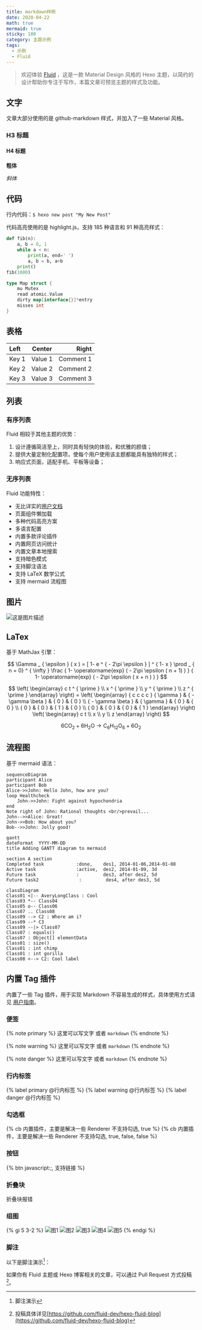 ```yaml
---
title: markdown样例
date: 2020-04-22
math: true
mermaid: true
sticky: 100
category: 主题示例
tags:
  - 示例
  - Fluid
---
```


>欢迎体验 [Fluid](https://github.com/fluid-dev/hexo-theme-fluid) ，这是一款 Material Design 风格的 Hexo 主题，以简约的设计帮助你专注于写作，本篇文章可预览主题的样式及功能。

<!-- more -->

## 文字

文章大部分使用的是 github-markdown 样式，并加入了一些 Material 风格。

### H3 标题

#### H4 标题

**粗体**

_斜体_

## 代码

行内代码：`$ hexo new post "My New Post"`

代码高亮使用的是 highlight.js，支持 185 种语言和 91 种高亮样式：

```python
def fib(n):
    a, b = 0, 1
    while a < n:
        print(a, end=' ')
        a, b = b, a+b
    print()
fib(1000)
```

```go
type Map struct {
    mu Mutex
    read atomic.Value
    dirty map[interface{}]*entry
    misses int
}
```

## 表格

| Left | Center | Right |
|:---|:---:|---:|
| Key 1 | Value 1 | Comment 1 |
| Key 2 | Value 2 | Comment 2 |
| Key 3 | Value 3 | Comment 3 |

## 列表

### 有序列表

Fluid 相较于其他主题的优势：

1. 设计遵循简洁至上，同时具有轻快的体验，和优雅的颜值；
2. 提供大量定制化配置项，使每个用户使用该主题都能具有独特的样式；
3. 响应式页面，适配手机、平板等设备；

### 无序列表

Fluid 功能特性：

- 无比详实的[用户文档](https://hexo.fluid-dev.com/docs/)
- 页面组件懒加载
- 多种代码高亮方案
- 多语言配置
- 内置多款评论插件
- 内置网页访问统计
- 内置文章本地搜索
- 支持暗色模式
- 支持脚注语法
- 支持 LaTeX 数学公式
- 支持 mermaid 流程图

## 图片

![这是图片描述](https://fluid.s3.bitiful.net/bg/post.png?w=1280&fmt=webp)

## LaTex

基于 MathJax 引擎：

$$
\Gamma _ { \epsilon } ( x ) = [ 1- e ^ { - 2\pi \epsilon } ] ^ { 1- x } \prod _ { n = 0} ^ { \infty } \frac { 1- \operatorname{exp} ( - 2\pi \epsilon ( n + 1) ) } { 1- \operatorname{exp} ( - 2\pi \epsilon ( x + n ) ) }
$$

$$
\left( \begin{array} c t ^ { \prime } \\ x ^ { \prime } \\ y ^ { \prime } \\ z ^ { \prime } \end{array} \right) = \left( \begin{array} { c c c c } { \gamma } & { - \gamma \beta } & { 0 } & { 0 } \\ { - \gamma \beta } & { \gamma } & { 0 } & { 0 } \\ { 0 } & { 0 } & { 1 } & { 0 } \\ { 0 } & { 0 } & { 0 } & { 1 } \end{array} \right) \left( \begin{array} c t \\ x \\ y \\ z \end{array} \right)
$$

$$
6 \mathrm { CO } _ { 2 } + 6 \mathrm { H } _ { 2 } \mathrm { O } \rightarrow \mathrm { C } _ { 6 } \mathrm { H } _ { 12 } \mathrm { O } _ { 6 } + 6 \mathrm { O } _ { 2 }
$$

## 流程图

基于 mermaid 语法：

```mermaid
sequenceDiagram
participant Alice
participant Bob
Alice->>John: Hello John, how are you?
loop Healthcheck
    John->>John: Fight against hypochondria
end
Note right of John: Rational thoughts <br/>prevail...
John-->>Alice: Great!
John->>Bob: How about you?
Bob-->>John: Jolly good!
```

```mermaid
gantt
dateFormat  YYYY-MM-DD
title Adding GANTT diagram to mermaid

section A section
Completed task            :done,    des1, 2014-01-06,2014-01-08
Active task               :active,  des2, 2014-01-09, 3d
Future task               :         des3, after des2, 5d
Future task2               :         des4, after des3, 5d
```

```mermaid
classDiagram
Class01 <|-- AveryLongClass : Cool
Class03 *-- Class04
Class05 o-- Class06
Class07 .. Class08
Class09 --> C2 : Where am i?
Class09 --* C3
Class09 --|> Class07
Class07 : equals()
Class07 : Object[] elementData
Class01 : size()
Class01 : int chimp
Class01 : int gorilla
Class08 <--> C2: Cool label
```

## 内置 Tag 插件

内置了一些 Tag 插件，用于实现 Markdown 不容易生成的样式，具体使用方式请见 [用户指南](https://hexo.fluid-dev.com/docs/guide/#tag-%E6%8F%92%E4%BB%B6)。

### 便签

{% note primary %}
这里可以写文字 或者 `markdown`
{% endnote %}

{% note warning %}
这里可以写文字 或者 `markdown`
{% endnote %}

{% note danger %}
这里可以写文字 或者 `markdown`
{% endnote %}

### 行内标签

{% label primary @行内标签 %} {% label warning @行内标签 %} {% label danger @行内标签 %}

### 勾选框

{% cb 内置插件，主要是解决一些 Renderer 不支持勾选, true %}
{% cb 内置插件，主要是解决一些 Renderer 不支持勾选, true, false, false %}

### 按钮

{% btn javascript:;, 支持链接 %}

### 折叠块

折叠块报错

### 组图

{% gi 5 3-2 %}
![图1](https://fluid.s3.bitiful.net/hello-fluid/cover.png?w=480&fmt=webp)
![图2](https://fluid.s3.bitiful.net/hello-fluid/cover.png?w=480&fmt=webp)
![图3](https://fluid.s3.bitiful.net/hello-fluid/cover.png?w=480&fmt=webp)
![图4](https://fluid.s3.bitiful.net/hello-fluid/cover.png?w=480&fmt=webp)
![图5](https://fluid.s3.bitiful.net/hello-fluid/cover.png?w=480&fmt=webp)
{% endgi %}

### 脚注

以下是脚注演示[^1]：

如果你有 Fluid 主题或 Hexo 博客相关的文章，可以通过 Pull Request 方式投稿[^2]。

[^1]: 脚注演示
[^2]: 投稿具体详见[https://github.com/fluid-dev/hexo-fluid-blog](https://github.com/fluid-dev/hexo-fluid-blog)